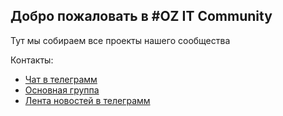## Добро пожаловать в #OZ IT Community ##

Тут мы собираем все проекты нашего сообщества

Контакты:
- [Чат в телеграмм](http://t.me/oz_it_club) <br>
- [Основная группа](https://vk.com/oz_it) <br>
- [Лента новостей в телеграмм](https://t.me/oz_it_channel) <br>


